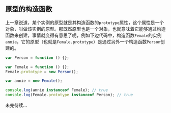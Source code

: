 ## 原型的构造函数

上一章说道，某个实例的原型就是其构造函数的`prototype`属性，这个属性是一个对象，叫做该实例的原型。那既然原型也是一个对象，也就意味着它能够通过构造函数来创建，事情就变得有意思了呢，例如下边代码中，构造函数`Female`的实例`annie`，它的原型（也就是`Female.prototype`）是通过另外一个构造函数`Person`创建的。

```javascript
var Person = function () {};

var Female = function () {};
Female.prototype = new Person();

var annie = new Female();

console.log(annie instanceof Female); // true
console.log(Female.prototype instanceof Person); // true
```

未完待续...